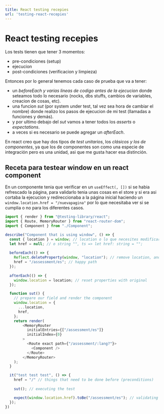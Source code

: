 ```yaml
---
title: React testing recepies
url: 'testing-react-recepies'
---
```


# React testing recepies

Los tests tienen que tener 3 momentos:
  - pre-condiciones (setup)
  - ejecucion
  - post-condiciones (verificacion y limpieza)

Entonces por lo general tenemos cada caso de prueba que va a tener:
  - un *beforeEach y varias lineas de codigo antes de la ejecucion* donde seteamos todo lo necesario (nocks, dbs stuffs, cambios de variables, creacion de cosas, etc).
  - una funcion *sut* (por system under test, tal vez sea hora de cambiar el nombre) donde realizo los pasos de ejecucion de mi test (llamadas a funciones y demás).
  - y por ultimo debajo del *sut* vamos a tener todos los *asserts* o *expectations*.
  - a veces si es necesario se puede agregar un *afterEach*.

En react creo que hay dos tipos de *test unitarios*, los *clásicos y los de componentes*, ya que los de componentes son como una especie de integración pero es una unidad, asi que me gusta hacer esa distinción.

## Receta para testear window en un react component

En un componente tenia que verificar en un `useEffect(, [])` si se habia refrescado la página, para validarlo tenia unas cosas en el store y si era asi cortaba la ejecucion y redireccionaba a la página inicial haciendo un `window.location.href = "/nuevapagina"` por lo que necesitaba ver si se cumplia o no para los diferentes casos.

```js
import { render } from "@testing-library/react";
import { Route, MemoryRouter } from "react-router-dom";
import { Component } from "./Component";

describe("Component that is using window", () => {
  const { location } = window; // location o lo que necesites modificar del window.
  let href = null; // o string "", ts => let href: string = "";
  
  beforeEach(() => {
    Reflect.deleteProperty(window, "location"); // remove location, and every property that you need to test
    href = "/assessment/es"; // happy path
  });
  
  afterEach(() => {
    window.location = location; // reset properties with original
  });

  function sut() {
    // prepare our field and render the component
    window.location = {
      ...location,
      href,
    };
    return render(
        <MemoryRouter
          initialEntries={["/assessment/es"]}
          initialIndex={0}
        >
          <Route exact path={"/assessment/:lang?"}>
            <Component />
          </Route>
        </MemoryRouter>
    );
  }

  it("test test test", () => {
    href = "/" // things that need to be done before (preconditions)
    
    sut(); // executing the test

    expect(window.location.href).toBe("/assessment/es"); // validating the test
  });
})
```
